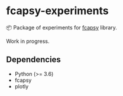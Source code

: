 # fcapsy-experiments

📦 Package of experiments for [fcapsy](https://github.com/mikulatomas/fcapsy) library.

Work in progress.

## Dependencies

* Python (>= 3.6)
* fcapsy
* plotly
